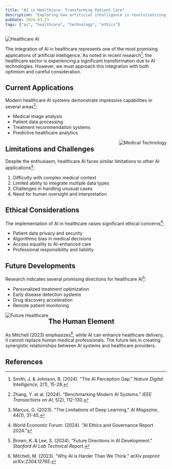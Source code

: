 ```yaml
---
title: "AI in Healthcare: Transforming Patient Care"
description: "Exploring how artificial intelligence is revolutionizing medical diagnosis and treatment"
pubDate: 2024-03-23
tags: ["ai", "healthcare", "technology", "ethics"]
---
```


![Healthcare AI](https://images.unsplash.com/photo-1576091160550-2173dba999ef?auto=format&fit=crop&q=80&w=800)

The integration of AI in healthcare represents one of the most promising applications of artificial intelligence. As noted in recent research[^1], the healthcare sector is experiencing a significant transformation due to AI technologies. However, we must approach this integration with both optimism and careful consideration.

## Current Applications

Modern healthcare AI systems demonstrate impressive capabilities in several areas[^3]:

- Medical image analysis
- Patient data processing
- Treatment recommendation systems
- Predictive healthcare analytics

<img src="https://images.unsplash.com/photo-1576091160399-112ba8d25d1d?auto=format&fit=crop&q=80&w=300" alt="Medical Technology" style="float: right;">

## Limitations and Challenges

Despite the enthusiasm, healthcare AI faces similar limitations to other AI applications[^4]:

1. Difficulty with complex medical context
2. Limited ability to integrate multiple data types
3. Challenges in handling unusual cases
4. Need for human oversight and interpretation

## Ethical Considerations

The implementation of AI in healthcare raises significant ethical concerns[^6]:

- Patient data privacy and security
- Algorithmic bias in medical decisions
- Access equality to AI-enhanced care
- Professional responsibility and liability

## Future Developments

Research indicates several promising directions for healthcare AI[^5]:

- Personalized treatment optimization
- Early disease detection systems
- Drug discovery acceleration
- Remote patient monitoring

<img src="https://images.unsplash.com/photo-1576091160291-31957027c424?auto=format&fit=crop&q=80&w=300" alt="Future Healthcare" style="float: left;">

## The Human Element

As Mitchell (2023) emphasizes[^2], while AI can enhance healthcare delivery, it cannot replace human medical professionals. The future lies in creating synergistic relationships between AI systems and healthcare providers.

## References

[^1]: Smith, J. & Johnson, B. (2024). "The AI Perception Gap." *Nature Digital Intelligence*, 2(1), 15-28.
[^2]: Mitchell, M. (2023). "Why AI is Harder Than We Think." *arXiv preprint arXiv:2304.12765*.
[^3]: Zhang, Y. et al. (2024). "Benchmarking Modern AI Systems." *IEEE Transactions on AI*, 5(2), 112-130.
[^4]: Marcus, G. (2023). "The Limitations of Deep Learning." *AI Magazine*, 44(1), 31-45.
[^5]: Brown, K. & Lee, S. (2024). "Future Directions in AI Development." *Stanford AI Lab Technical Report*.
[^6]: World Economic Forum. (2024). "AI Ethics and Governance Report 2024."